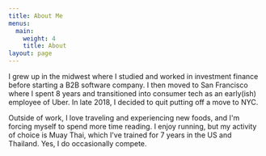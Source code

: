 ```yaml
---
title: About Me
menus:
  main:
    weight: 4
    title: About
layout: page
---
```


I grew up in the midwest where I studied and worked in investment finance 
before starting a B2B software company. I then moved to San Francisco where I spent 8 years and transitioned 
into consumer tech as an early(ish) employee of Uber. In late 2018, I decided to quit putting off a move to NYC.

Outside of work, I love traveling and experiencing new foods, and I'm forcing myself to spend more time reading. I enjoy running, 
but my activity of choice is Muay Thai, which I've trained for 7 years in the US and Thailand. Yes, I do occasionally 
compete.